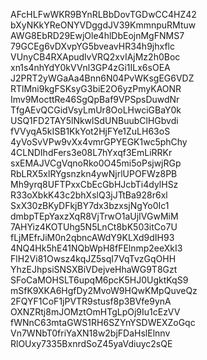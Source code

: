 AFcHLFwWKR9BYnRLBbDovTGDwCC4HZ42
bXyNKkYReONYVDggdJV39KmmnpuRMtuw
AWG8EbRD29EwjOle4hlDbEojnMgFNMS7
79GCEg6vDXvpYG5bveavHR34h9jhxflc
VUnyCB4RXApudlvVRQ2xvIAjMz2h0Boc
xn1s4nhYdY0kVVnl3GP4zGi1ILx6sOEA
J2PRT2yWGaAa4Bnn6N04PvWKsgEG6VDZ
RTlMni9kgFSKsyG3biE2O6yzPmyKAONR
Imv9MocttRe46SgQpBaf9VPSpsDuwdNr
TfgAEvQCGidVsyLmUr8OoLHwciGBaY0k
USQ1FD2TAY5lNkwlSdUNBuubClHGbvdi
fVVyqA5kISB1KkYot2HjFYe1ZuLH63oS
4yVoSvVPw9vXx4vmrGPYEGK1wc5phChy
4CLNDIhdFers3e08L7hYxqf3EmLiRRKr
sxEMAJVCgVqnoRko0O45mi5oPsjwjRGp
RbLRX5xlRYgsnzkn4ywNjrlUPOFWz8PB
Mh9yrq8UFTPxxCbEcGbHJcbTi4dylHSz
R33oXbkK43c2bhXslQ3jJTtBa928r6xl
SxX30zBKyDFkjBY7dx3bzxsjNgYo0Ic1
dmbpTEpYaxzXqR8VjTrwO1aUjIVGwMiM
7AHYiz4KOTUhg5N5LnCt8bK503itCo7U
fLjMEfrJiM0n2qbncAWdY9KLXd9dIH93
4NQ4Hk5hE41NQbWpH8fFElnmp2eeXkI3
FlH2Vi81Owsz4kqJZ5sqI7VqTvzGqOHH
YhzEJhpsiSNSXBiVDejveHhaWG9T8Gzt
SFoCaMOHSLT6upqM6pcK5HJ0UgktKqS9
mSfK9XKA6HgfDy2MvoW9HQwKMpQuveQz
2FQYF1CoF1jPVTR9stusf8p3BVfe9ynA
OXNZRtj8mJOMztOmHTgLpOj9Iu1cEzVV
fWNnC63mtaGWS1RH6SZYnYSDWEXZoGqc
Vn7WNbT0friYaXN18w2bjFDaHslElnnv
RlOUxy7335BxnrdSoZ45yaVdiuyc2sQE
